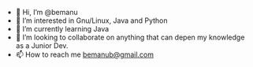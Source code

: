 - 👋 Hi, I’m @bemanu
- 👀 I’m interested in Gnu/Linux, Java and Python
- 🌱 I’m currently learning Java
- 💞️ I’m looking to collaborate on anything that can depen my knowledge as a Junior Dev.
- 📫 How to reach me bemanub@gmail.com

<!---
bemanu/bemanu is a ✨ special ✨ repository because its `README.md` (this file) appears on your GitHub profile.
You can click the Preview link to take a look at your changes.
--->
